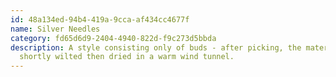 ```yaml
---
id: 48a134ed-94b4-419a-9cca-af434cc4677f
name: Silver Needles
category: fd65d6d9-2404-4940-822d-f9c273d5bbda
description: A style consisting only of buds - after picking, the material is
  shortly wilted then dried in a warm wind tunnel.
---
```

